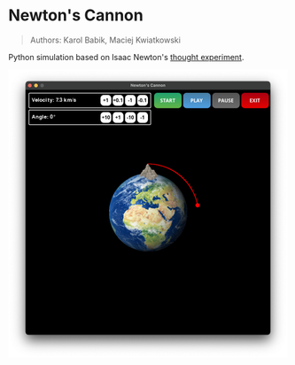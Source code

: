 # Newton's Cannon
> Authors: Karol Babik, Maciej Kwiatkowski 

Python simulation based on Isaac Newton's [thought experiment](https://en.wikipedia.org/wiki/Newton%27s_cannonball).

![Screenshot](images/screenshot.PNG)
